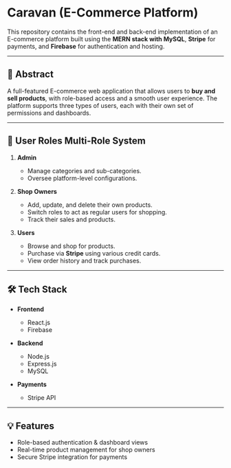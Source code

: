 
# Caravan (E-Commerce Platform)

This repository contains the front-end and back-end implementation of an E-commerce platform built using the **MERN stack with MySQL**, **Stripe** for payments, and **Firebase** for authentication and hosting.

---

## 🧾 Abstract

A full-featured E-commerce web application that allows users to **buy and sell products**, with role-based access and a smooth user experience. The platform supports three types of users, each with their own set of permissions and dashboards.

---

## 👥 User Roles **Multi-Role System**

1. **Admin**
   - Manage categories and sub-categories.
   - Oversee platform-level configurations.

2. **Shop Owners**
   - Add, update, and delete their own products.
   - Switch roles to act as regular users for shopping.
   - Track their sales and products.

3. **Users**
   - Browse and shop for products.
   - Purchase via **Stripe** using various credit cards.
   - View order history and track purchases.

---

## 🛠️ Tech Stack

- **Frontend**
  - React.js
  - Firebase

- **Backend**
  - Node.js
  - Express.js
  - MySQL

- **Payments**
  - Stripe API

---

## 💡 Features

- Role-based authentication & dashboard views
- Real-time product management for shop owners
- Secure Stripe integration for payments
